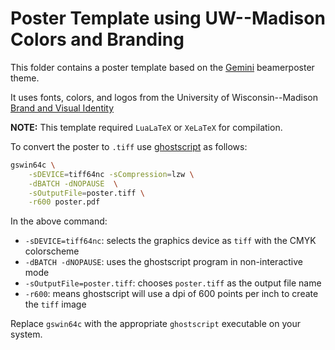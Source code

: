 # Poster Template using UW--Madison Colors and Branding

This folder contains a poster template based on the [Gemini](https://github.com/anishathalye/gemini/) beamerposter theme.

It uses fonts, colors, and logos from the University of Wisconsin--Madison [Brand and Visual Identity](https://brand.wisc.edu/)

**NOTE:** This template required `LuaLaTeX` or `XeLaTeX` for compilation.

To convert the poster to `.tiff` use [ghostscript](https://ghostscript.com/) as follows:

```bash
gswin64c \
    -sDEVICE=tiff64nc -sCompression=lzw \
    -dBATCH -dNOPAUSE  \
    -sOutputFile=poster.tiff \
    -r600 poster.pdf
```

In the above command:

 - `-sDEVICE=tiff64nc`: selects the graphics device as `tiff` with the CMYK colorscheme
 - `-dBATCH -dNOPAUSE`: uses the ghostscript program in non-interactive mode
 - `-sOutputFile=poster.tiff`: chooses `poster.tiff` as the output file name
 - `-r600`: means ghostscript will use a dpi of 600 points per inch to create the `tiff` image

Replace `gswin64c` with the appropriate `ghostscript` executable on your system.
